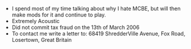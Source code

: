 - I spend most of my time talking about why I hate MCBE, but will then make mods for it and continue to play.
- Extremely Acoustic
- Did not commit tax fraud on the 13th of March 2006
- To contact me write a letter to:
  68419 ShredderVille Avenue, Fox Road,
  Losertown, Great Britain
